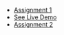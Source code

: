 - [Assignment 1](Assignment%201)
- [See Live Demo](https://pranaysanjule.github.io/GEOGO-INTERNSHIP-ASSIGNMENTS)
- [Assignment 2](Assignment%202)
